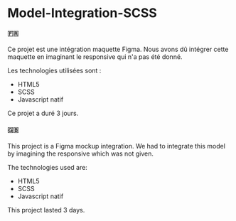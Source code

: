 # Model-Integration-SCSS
#### 🇫🇷

Ce projet est une intégration maquette Figma. Nous avons dû intégrer cette maquette en imaginant le responsive qui n'a pas été donné. 

Les technologies utilisées sont :

- HTML5
- SCSS 
- Javascript natif

Ce projet a duré 3 jours.

#### 🇬🇧

This project is a Figma mockup integration. We had to integrate this model by imagining the responsive which was not given.

The technologies used are:

- HTML5
- SCSS 
- Javascript natif

This project lasted 3 days.